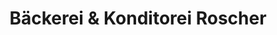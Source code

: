 ---
title: "Bäckerei & Konditorei Roscher"
url: /kurort-oberwiesenthal/baeckerei-und-konditorei-roscher/
shop: Bäckerei
---